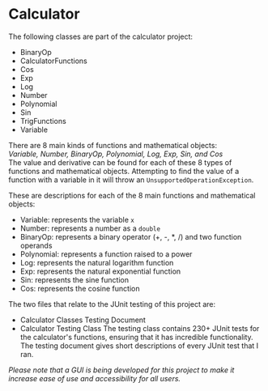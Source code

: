 # Calculator

The following classes are part of the calculator project:
- BinaryOp
- CalculatorFunctions
- Cos
- Exp
- Log
- Number
- Polynomial
- Sin
- TrigFunctions
- Variable

There are 8 main kinds of functions and mathematical objects:<br>
_Variable, Number, BinaryOp, Polynomial, Log, Exp, Sin, and Cos_<br>
The value and derivative can be found for each of these 8 types of functions and mathematical objects. Attempting to find the value of a function with a variable in it will throw an `UnsupportedOperationException`.

These are descriptions for each of the 8 main functions and mathematical objects:
- Variable: represents the variable `x`
- Number: represents a number as a `double`
- BinaryOp: represents a binary operator (+, -, *, /) and two function operands
- Polynomial: represents a function raised to a power
- Log: represents the natural logarithm function
- Exp: represents the natural exponential function
- Sin: represents the sine function
- Cos: represents the cosine function

The two files that relate to the JUnit testing of this project are:
- Calculator Classes Testing Document
- Calculator Testing Class
The testing class contains 230+ JUnit tests for the calculator's functions, ensuring that it has incredible functionality. The testing document gives short descriptions of every JUnit test that I ran.

*_Please note that a GUI is being developed for this project to make it increase ease of use and accessibility for all users._*
